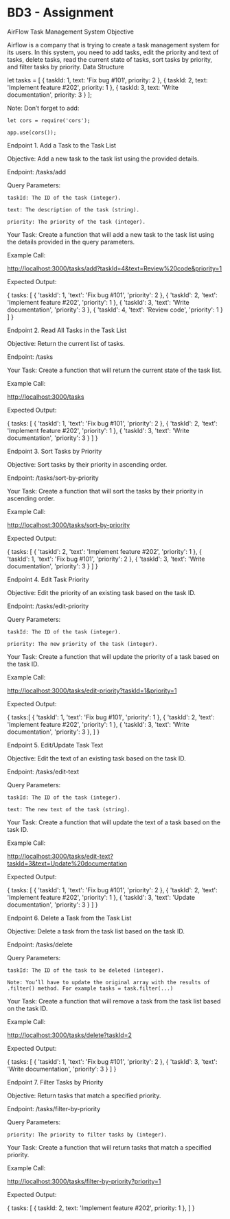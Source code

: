 # BD3 - Assignment

AirFlow Task Management System
Objective

Airflow is a company that is trying to create a task management system for its users. In this system, you need to add tasks, edit the priority and text of tasks, delete tasks, read the current state of tasks, sort tasks by priority, and filter tasks by priority.
Data Structure

let tasks = [
  { taskId: 1, text: 'Fix bug #101', priority: 2 },
  { taskId: 2, text: 'Implement feature #202', priority: 1 },
  { taskId: 3, text: 'Write documentation', priority: 3 }
];

Note: Don’t forget to add:

```
let cors = require('cors');

app.use(cors());
```

Endpoint 1. Add a Task to the Task List

Objective: Add a new task to the task list using the provided details.

Endpoint: /tasks/add

Query Parameters:

    taskId: The ID of the task (integer).

    text: The description of the task (string).

    priority: The priority of the task (integer).

Your Task: Create a function that will add a new task to the task list using the details provided in the query parameters.

Example Call:

<http://localhost:3000/tasks/add?taskId=4&text=Review%20code&priority=1>

Expected Output:

{
        tasks: [
          { 'taskId': 1, 'text': 'Fix bug #101', 'priority': 2 },
          { 'taskId': 2, 'text': 'Implement feature #202', 'priority': 1 },
          { 'taskId': 3, 'text': 'Write documentation', 'priority': 3 },
          { 'taskId': 4, 'text': 'Review code', 'priority': 1 }
        ]
}



Endpoint 2. Read All Tasks in the Task List

Objective: Return the current list of tasks.

Endpoint: /tasks

Your Task: Create a function that will return the current state of the task list.

Example Call:

<http://localhost:3000/tasks>

Expected Output:

{
        tasks: [
          { 'taskId': 1, 'text': 'Fix bug #101', 'priority': 2 },
          { 'taskId': 2, 'text': 'Implement feature #202', 'priority': 1 },
          { 'taskId': 3, 'text': 'Write documentation', 'priority': 3 }
        ]
}



Endpoint 3. Sort Tasks by Priority

Objective: Sort tasks by their priority in ascending order.

Endpoint: /tasks/sort-by-priority

Your Task: Create a function that will sort the tasks by their priority in ascending order.

Example Call:

<http://localhost:3000/tasks/sort-by-priority>

Expected Output:

{
        tasks: [
          { 'taskId': 2, 'text': 'Implement feature #202', 'priority': 1 },
          { 'taskId': 1, 'text': 'Fix bug #101', 'priority': 2 },
          { 'taskId': 3, 'text': 'Write documentation', 'priority': 3 }
        ]
}



Endpoint 4. Edit Task Priority

Objective: Edit the priority of an existing task based on the task ID.

Endpoint: /tasks/edit-priority

Query Parameters:

    taskId: The ID of the task (integer).

    priority: The new priority of the task (integer).

Your Task: Create a function that will update the priority of a task based on the task ID.

Example Call:

<http://localhost:3000/tasks/edit-priority?taskId=1&priority=1>

Expected Output:

{
        tasks:[
          { 'taskId': 1, 'text': 'Fix bug #101', 'priority': 1 },
          { 'taskId': 2, 'text': 'Implement feature #202', 'priority': 1 },
          { 'taskId': 3, 'text': 'Write documentation', 'priority': 3 },
        ]
}



Endpoint 5. Edit/Update Task Text

Objective: Edit the text of an existing task based on the task ID.

Endpoint: /tasks/edit-text

Query Parameters:

    taskId: The ID of the task (integer).

    text: The new text of the task (string).

Your Task: Create a function that will update the text of a task based on the task ID.

Example Call:

<http://localhost:3000/tasks/edit-text?taskId=3&text=Update%20documentation>

Expected Output:

{
        tasks: [
          { 'taskId': 1, 'text': 'Fix bug #101', 'priority': 2 },
          { 'taskId': 2, 'text': 'Implement feature #202', 'priority': 1 },
          { 'taskId': 3, 'text': 'Update documentation', 'priority': 3 }
        ]
}



Endpoint 6. Delete a Task from the Task List

Objective: Delete a task from the task list based on the task ID.

Endpoint: /tasks/delete

Query Parameters:

    taskId: The ID of the task to be deleted (integer).

    Note: You’ll have to update the original array with the results of .filter() method. For example tasks = task.filter(...)

Your Task: Create a function that will remove a task from the task list based on the task ID.

Example Call:

<http://localhost:3000/tasks/delete?taskId=2>

Expected Output:

{
        tasks: [
          { 'taskId': 1, 'text': 'Fix bug #101', 'priority': 2 },
          { 'taskId': 3, 'text': 'Write documentation', 'priority': 3 }
        ]
}



Endpoint 7. Filter Tasks by Priority

Objective: Return tasks that match a specified priority.

Endpoint: /tasks/filter-by-priority

Query Parameters:

    priority: The priority to filter tasks by (integer).

Your Task: Create a function that will return tasks that match a specified priority.

Example Call:

<http://localhost:3000/tasks/filter-by-priority?priority=1>

Expected Output:

{
        tasks: [
          { taskId: 2, text: 'Implement feature #202', priority: 1 },
        ]
}
